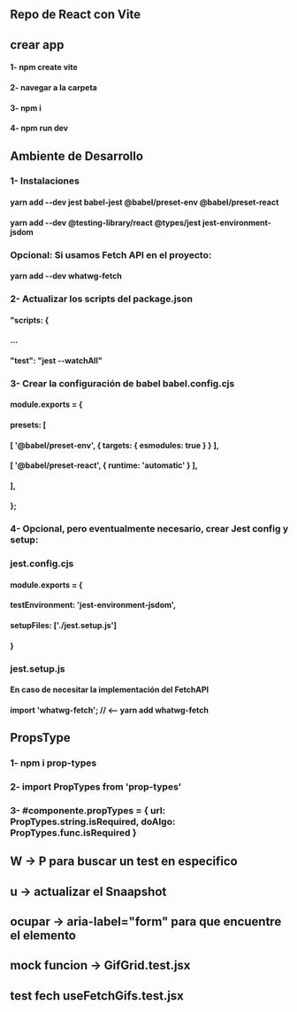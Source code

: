 ## Repo de React con Vite

## crear app

#### 1-  npm create vite
#### 2-  navegar a la carpeta
#### 3-  npm i
#### 4-  npm run dev

## Ambiente de Desarrollo

### 1- Instalaciones
#### yarn add --dev jest babel-jest @babel/preset-env @babel/preset-react 
#### yarn add --dev @testing-library/react @types/jest jest-environment-jsdom

### Opcional: Si usamos Fetch API en el proyecto:
#### yarn add --dev whatwg-fetch

### 2- Actualizar los scripts del package.json
#### "scripts: {
#### ...
#### "test": "jest --watchAll"

### 3- Crear la configuración de babel babel.config.cjs
#### module.exports = {
####  presets: [
####    [ '@babel/preset-env', { targets: { esmodules: true } } ],
####    [ '@babel/preset-react', { runtime: 'automatic' } ],
#### ],
#### };

### 4- Opcional, pero eventualmente necesario, crear Jest config y setup:

### jest.config.cjs
#### module.exports = {
#### testEnvironment: 'jest-environment-jsdom',
#### setupFiles: ['./jest.setup.js']
#### }

### jest.setup.js
#### En caso de necesitar la implementación del FetchAPI
#### import 'whatwg-fetch'; // <-- yarn add whatwg-fetch


## PropsType
### 1- npm i prop-types
### 2- import PropTypes from 'prop-types'
### 3- #componente.propTypes = { url: PropTypes.string.isRequired,  doAlgo: PropTypes.func.isRequired }


## W -> P para buscar un test en especifico
## u -> actualizar el Snaapshot
## ocupar -> aria-label="form" para que encuentre el elemento
## mock funcion -> GifGrid.test.jsx
## test fech useFetchGifs.test.jsx